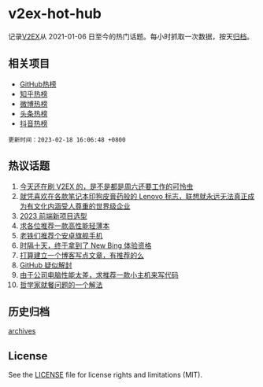 # v2ex-hot-hub

 记录[V2EX](https://www.v2ex.com/)从 2021-01-06 日至今的热门话题。每小时抓取一次数据，按天[归档](archives)。
 
 ## 相关项目

- [GitHub热榜](https://github.com/it985/github-hot-hub)
- [知乎热榜](https://github.com/it985/zhihu-hot-hub)
- [微博热榜](https://github.com/it985/weibo-hot-hub)
- [头条热榜](https://github.com/it985/toutiao-hot-hub)
- [抖音热榜](https://github.com/it985/douyin-hot-hub)


 `更新时间：2023-02-18 16:06:48 +0800`

## 热议话题

1. [今天还在刷 V2EX 的，是不是都是周六还要工作的可怜虫](https://www.v2ex.com/t/917154)
1. [就凭喜欢在各款笔记本印狗皮膏药般的 Lenovo 标志，联想就永远无法真正成为有文化内涵受人尊重的世界级企业](https://www.v2ex.com/t/916980)
1. [2023 前端新项目选型](https://www.v2ex.com/t/916984)
1. [求各位推荐一款高性能轻薄本](https://www.v2ex.com/t/917060)
1. [老铁们推荐个安卓旗舰手机](https://www.v2ex.com/t/916998)
1. [时隔十天，终于拿到了 New Bing 体验资格](https://www.v2ex.com/t/917107)
1. [打算建立一个博客写点文章，有推荐的么](https://www.v2ex.com/t/917124)
1. [GitHub 疑似解封](https://www.v2ex.com/t/917108)
1. [由于公司电脑性能太差，求推荐一款小主机来写代码](https://www.v2ex.com/t/917008)
1. [哲学家就餐问题的一个解法](https://www.v2ex.com/t/917039)

## 历史归档

[archives](archives)

## License

See the [LICENSE](LICENSE) file for license rights and limitations (MIT).
